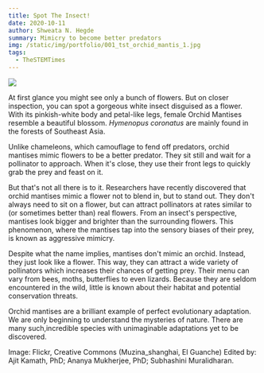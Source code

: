 ```yaml
---
title: Spot The Insect!
date: 2020-10-11
author: Shweata N. Hegde
summary: Mimicry to become better predators
img: /static/img/portfolio/001_tst_orchid_mantis_1.jpg
tags:
  - TheSTEMTimes
---
```

<img src = '/static/img/portfolio/001_tst_orchid_mantis_1.jpg'>

At first glance you might see only a bunch of flowers. But on closer inspection, you can spot a gorgeous white insect disguised as a flower. With its pinkish-white body and petal-like legs, female Orchid Mantises resemble a beautiful blossom. _Hymenopus coronatus_ are mainly found in the forests of Southeast Asia. 

Unlike chameleons, which camouflage to fend off predators, orchid mantises mimic flowers to be a better predator. They sit still and wait for a pollinator to approach. When it's close, they use their front legs to quickly grab the prey and feast on it.

But that's not all there is to it. Researchers have recently discovered that orchid mantises mimic a flower not to blend in, but to stand out. They don't always need to sit on a flower, but can attract pollinators at rates similar to (or sometimes better than) real flowers. From an insect's perspective, mantises look bigger and brighter than the surrounding flowers. This phenomenon, where the mantises tap into the sensory biases of their prey, is known as aggressive mimicry.

Despite what the name implies, mantises don't mimic an orchid. Instead, they just look like a flower. This way, they can attract a wide variety of pollinators which increases their chances of getting prey. Their menu can vary from bees, moths, butterflies to even lizards. Because they are seldom encountered in the wild, little is known about their habitat and potential conservation threats.

Orchid mantises are a brilliant example of perfect evolutionary adaptation. We are only beginning to understand the mysteries of nature. There are many such,incredible species with unimaginable adaptations yet to be discovered. 

Image: Flickr, Creative Commons (Muzina_shanghai, El Guanche)
Edited by: Ajit Kamath, PhD; Ananya Mukherjee, PhD; Subhashini Muralidharan.